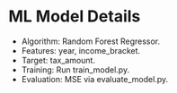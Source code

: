 # ML Model Details

- Algorithm: Random Forest Regressor.
- Features: year, income_bracket.
- Target: tax_amount.
- Training: Run train_model.py.
- Evaluation: MSE via evaluate_model.py.